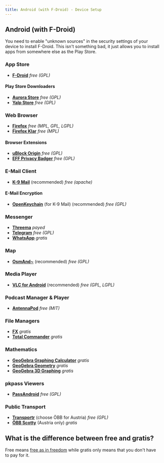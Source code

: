```yaml
---
title: Android (with F-Droid) - Device Setup
---
```

## Android (with F-Droid)

You need to enable "unknown sources" in the security settings of your device to install F-Droid.
This isn't something bad, it just allows you to install apps from somewhere else as the Play Store.

### App Store

- [**F-Droid**](https://f-droid.org/) _free (GPL)_

#### Play Store Downloaders

- [**Aurora Store**](https://f-droid.org/packages/com.dragons.aurora/) _free (GPL)_
- [**Yalp Store**](https://f-droid.org/packages/com.github.yeriomin.yalpstore/) _free (GPL)_


### Web Browser

- [**Firefox**](https://f-droid.org/packages/de.marmaro.krt.ffupdater/) _free (MPL, GPL, LGPL)_
- [**Firefox Klar**](https://f-droid.org/packages/org.mozilla.klar/) _free (MPL)_

#### Browser Extensions

- [**uBlock Origin**](https://addons.mozilla.org/firefox/addon/ublock-origin/) _free (GPL)_
- [**EFF Privacy Badger**](https://www.eff.org/privacybadger) _free (GPL)_


### E-Mail Client

- [**K-9 Mail**](https://f-droid.org/packages/com.fsck.k9/) (recommended) _free (apache)_

#### E-Mail Encryption

- [**OpenKeychain**](https://f-droid.org/packages/org.sufficientlysecure.keychain/) (for K-9 Mail) (recommended) _free (GPL)_


### Messenger

- [**Threema**](https://threema.ch/download) _payed_
- [**Telegram**](https://f-droid.org/packages/org.telegram.messenger/) _free (GPL)_
- [**WhatsApp**](https://play.google.com/store/apps/details?id=com.whatsapp) _gratis_


### Map

- [**OsmAnd~**](https://f-droid.org/packages/net.osmand.plus/) (recommended) _free (GPL)_


### Media Player

- [**VLC for Android**](https://play.google.com/store/apps/details?id=org.videolan.vlc) (recommended) _free (GPL, LGPL)_


### Podcast Manager & Player

- [**AntennaPod**](https://f-droid.org/packages/de.danoeh.antennapod/) _free (MIT)_


### File Managers

- [**FX**](https://play.google.com/store/apps/details?id=nextapp.fx) _gratis_
- [**Total Commander**](https://play.google.com/store/apps/details?id=com.ghisler.android.TotalCommander) _gratis_


### Mathematics

- [**GeoGebra Graphing Calculator**](https://play.google.com/store/apps/details?id=org.geogebra.android) _gratis_
- [**GeoGebra Geometry**](https://play.google.com/store/apps/details?id=org.geogebra.android.geometry) _gratis_
- [**GeoGebra 3D Graphing**](https://play.google.com/store/apps/details?id=org.geogebra.android.g3d) _gratis_


### pkpass Viewers

- [**PassAndroid**](https://f-droid.org/packages/org.ligi.passandroid/) _free (GPL)_


### Public Transport

- [**Transportr**](https://f-droid.org/packages/de.grobox.liberario/) (choose ÖBB for Austria) _free (GPL)_
- [**ÖBB Scotty**](https://play.google.com/store/apps/details?id=de.hafas.android.oebb) (Austria only) _gratis_


## What is the difference between free and gratis?

Free means [free as in freedom](https://www.gnu.org/philosophy/free-sw.html) while gratis only means that
you don't have to pay for it.
